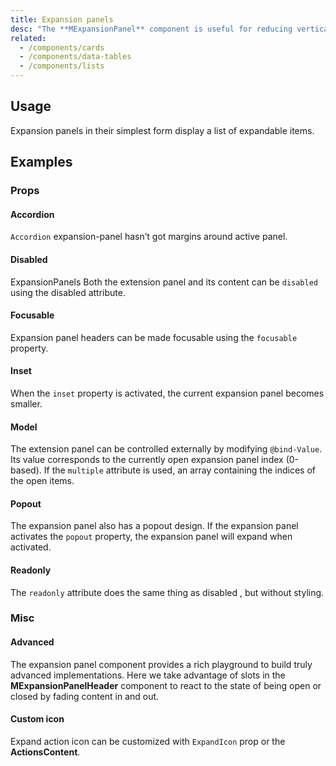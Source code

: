 ```yaml
---
title: Expansion panels
desc: "The **MExpansionPanel** component is useful for reducing vertical space with large amounts of information. The default functionality of the component is to only display one expansion-panel body at a time; however, with the **Multiple** property, the expansion-panel can remain open until explicitly closed."
related:
  - /components/cards
  - /components/data-tables
  - /components/lists
---
```


## Usage

Expansion panels in their simplest form display a list of expandable items.

<expansion-panels-usage></expansion-panels-usage>

## Examples

### Props

#### Accordion

`Accordion` expansion-panel hasn’t got margins around active panel.

<example file="" />

#### Disabled

ExpansionPanels Both the extension panel and its content can be `disabled` using the disabled attribute. 

<example file="" />

#### Focusable

Expansion panel headers can be made focusable using the `focusable` property.

<example file="" />

#### Inset

When the `inset` property is activated, the current expansion panel becomes smaller.

<example file="" />

#### Model

The extension panel can be controlled externally by modifying `@bind-Value`. Its value corresponds to the currently open expansion panel index (0-based). If the `multiple` attribute is used, an array containing the indices of the open items.

<example file="" />

#### Popout

The expansion panel also has a popout design. If the expansion panel activates the `popout` property, the expansion panel will expand when activated.

<example file="" />

#### Readonly

The `readonly` attribute does the same thing as disabled , but without styling.

<example file="" />

### Misc

#### Advanced

The expansion panel component provides a rich playground to build truly advanced implementations. Here we take advantage of slots in the **MExpansionPanelHeader**   component to react to the state of being open or closed by fading content in and out.

<example file="" />

#### Custom icon

Expand action icon can be customized with `ExpandIcon` prop or the **ActionsContent**.

<example file="" />

